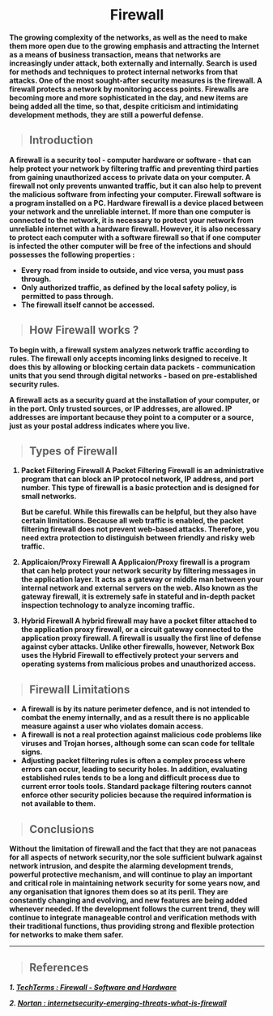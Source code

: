 <h1 align="center"><b>Firewall</h1>

The growing complexity of the networks, as well as the need to make them more open due to the growing emphasis and attracting the Internet as a means of business transaction, means that networks are increasingly under attack, both externally and internally. Search is used for methods and techniques to protect internal networks from that attacks. One of the most sought-after security measures is the firewall. A firewall protects a network by monitoring access points. Firewalls are becoming more and more sophisticated in the day, and new items are being added all the time, so that, despite criticism and intimidating development methods, they are still a powerful defense.

>## **Introduction**

A firewall is a security tool - computer hardware or software - that can help protect your network by filtering traffic and preventing third parties from gaining unauthorized access to private data on your computer. A firewall not only prevents unwanted traffic, but it can also help to prevent the malicious software from infecting your computer. Firewall software is a program installed on a PC. Hardware firewall is a device placed between your network and the unreliable internet. If more than one computer is connected to the network, it is necessary to protect your network from unreliable internet with a hardware firewall. However, it is also necessary to protect each computer with a software firewall so that if one computer is infected the other computer will be free of the infections and should possesses the following properties :
* Every road from inside to outside, and vice versa, you must pass through.
* Only authorized traffic, as defined by the local safety policy, is permitted to pass through.
* The firewall itself cannot be accessed.

>## **How Firewall works ?**

To begin with, a firewall system analyzes network traffic according to rules. The firewall only accepts incoming links designed to receive. It does this by allowing or blocking certain data packets - communication units that you send through digital networks - based on pre-established security rules.

A firewall acts as a security guard at the installation of your computer, or in the port. Only trusted sources, or IP addresses, are allowed. IP addresses are important because they point to a computer or a source, just as your postal address indicates where you live.

>## **Types of Firewall**
 1. Packet Filtering Firewall 
     A Packet Filtering Firewall is an administrative program that can block an IP protocol network, IP address, and port number. This type of firewall is a basic protection and is designed for small networks.

     But be careful. While this firewalls can be helpful, but they also have certain limitations. Because all web traffic is enabled, the packet filtering firewall does not prevent web-based attacks. Therefore, you need extra protection to distinguish between friendly and risky web traffic.

1.  Applicaion/Proxy Firewall
     A Applicaion/Proxy firewall is a program that can help protect your network security by filtering messages in the application layer. It acts as a gateway or middle man between your internal network and external servers on the web. Also known as the gateway firewall, it is extremely safe in stateful and in-depth packet inspection technology to analyze incoming traffic.

2. Hybrid Firewall
     A hybrid firewall may have a pocket filter attached to the application proxy firewall, or a circuit gateway connected to the application proxy firewall. A firewall is usually the first line of defense against cyber attacks. Unlike other firewalls, however, Network Box uses the Hybrid Firewall to effectively protect your servers and operating systems from malicious probes and unauthorized access.

>## **Firewall Limitations** 
  * A firewall is by its nature perimeter defence, and is not intended to combat the enemy internally, and as a result there is no applicable measure against a user who violates domain access.
  * A firewall is not a real protection against malicious code problems like viruses and Trojan horses, although some can scan code for telltale signs.
  * Adjusting packet filtering rules is often a complex process where errors can occur, leading to security holes. In addition, evaluating established rules tends to be a long and difficult process due to current error tools tools. Standard package filtering routers cannot enforce other security policies because the required information is not available to them.

>## **Conclusions**
   Without the limitation of firewall and the fact that they are not panaceas for all aspects of network security,nor the sole sufficient bulwark against network intrusion, and despite the alarming development trends, powerful protective mechanism, and will continue to play an important and critical role in maintaining network security for some years now, and any organisation that ignores them does so at its peril.
   They are constantly changing and evolving, and new features are being added whenever needed. If the development follows the current trend, they will continue to integrate manageable control and verification methods with their traditional functions, thus providing strong and flexible protection for networks to make them safer.
___
>## **References**
*1. [TechTerms : Firewall - Software and Hardware](https://www.youtube.com/watch?v=eO6QKDL3p1I&list=PLBbU9-SUUCwV7Dpk7GI8QDLu3w54TNAA6)*

*2. [Nortan : internetsecurity-emerging-threats-what-is-firewall](https://us.norton.com/internetsecurity-emerging-threats-what-is-firewall.html)*
